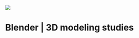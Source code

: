 ![](https://i.pinimg.com/originals/19/65/8a/19658a84bda18ea092436aa8f88b85c9.png)

# Blender | 3D modeling studies

